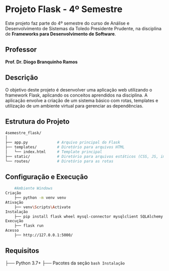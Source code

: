 # Projeto Flask - 4º Semestre

Este projeto faz parte do 4º semestre do curso de Análise e Desenvolvimento de Sistemas da Toledo Presidente Prudente, na disciplina de **Frameworks para Desenvolvimento de Software**.

## Professor

**Prof. Dr. Diogo Branquinho Ramos**

## Descrição

O objetivo deste projeto é desenvolver uma aplicação web utilizando o framework Flask, aplicando os conceitos aprendidos na disciplina. A aplicação envolve a criação de um sistema básico com rotas, templates e utilização de um ambiente virtual para gerenciar as dependências.

## Estrutura do Projeto

```bash
4semestre_flask/
│
├── app.py             # Arquivo principal do Flask
├── templates/         # Diretório para arquivos HTML
│   └── index.html     # Template principal
├── static/            # Diretório para arquivos estáticos (CSS, JS, imagens, etc.)
└── routes/            # Diretório para as rotas
```

## Configuração e Execução

```bash
    #Ambiente Windows
Criação
    ├── python -m venv venv
Ativação
    ├── venv\Scripts\Activate
Instalação
    ├── pip install flask wheel mysql-connector mysqlclient SQLAlchemy flask-login Flask-SQLAlchemy
Execução
    ├── flask run
Acesso
    ├── http://127.0.0.1:5000/
```

## Requisitos

├── Python 3.7+
├── Pacotes da seção ```bash Instalação```